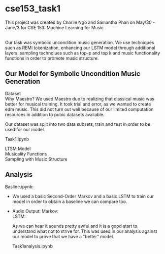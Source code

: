 # cse153_task1
This project was created by Charile Ngo and Samantha Phan on May/30 - June/3 for CSE 153: Machine Learning for Music<br> <br>

Our task was symbolic uncondition music generation. We use techniques such as REMI tokenization, enhancing our LSTM model through additional layers, sampling technqiues such as top-p and top k and music functionality functions in order to promote music structure. <br>

## Our Model for Symbolic Uncondition Music Generation
Dataset<br>
Why Maestro? We used Maestro due to realizing that classical music was better for musical training. It took trial and error, as we wanted to create edm music. This did not turn out well because of our limited computation resources in addition to pubic datasets avaliable.<br>

Our dataset was split into two data subsets, train and test in order to be used for our model.<br>

Task1.ipynb<br>

LTSM Model <br>
Musicality Functions <br>
Sampling with Music Structure <br>

## Analysis
Basline.ipynb: <br>
- We used a basic Second-Order Markov and a basic LSTM to train our model in order to obtain a baseline we can compare too. <br>
- Audio Output:
  Markov:<br>
  LSTM: <br>

  As we can hear it sounds pretty awful and it is a good start to understand what not to strive for. This was used in our analysis against our model to prove that we have a "better" model.<br>

  Task1analysis.ipynb<br>

  
